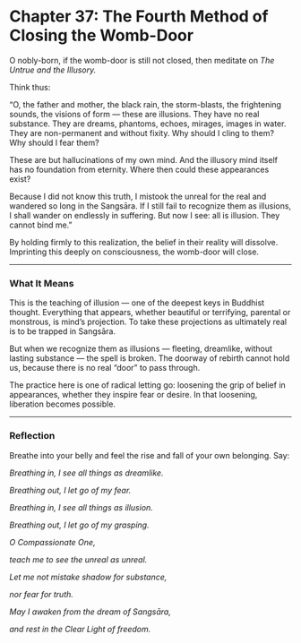 # Chapter 37: The Fourth Method of Closing the Womb-Door

O nobly-born, if the womb-door is still not closed, then meditate on *The Untrue and the Illusory.*

Think thus:

“O, the father and mother, the black rain, the storm-blasts, the frightening sounds, the visions of form — these are illusions. They have no real substance. They are dreams, phantoms, echoes, mirages, images in water. They are non-permanent and without fixity. Why should I cling to them? Why should I fear them?

These are but hallucinations of my own mind. And the illusory mind itself has no foundation from eternity. Where then could these appearances exist?

Because I did not know this truth, I mistook the unreal for the real and wandered so long in the Sangsāra. If I still fail to recognize them as illusions, I shall wander on endlessly in suffering. But now I see: all is illusion. They cannot bind me.”

By holding firmly to this realization, the belief in their reality will dissolve. Imprinting this deeply on consciousness, the womb-door will close.

---

### What It Means

This is the teaching of illusion — one of the deepest keys in Buddhist thought. Everything that appears, whether beautiful or terrifying, parental or monstrous, is mind’s projection. To take these projections as ultimately real is to be trapped in Sangsāra.

But when we recognize them as illusions — fleeting, dreamlike, without lasting substance — the spell is broken. The doorway of rebirth cannot hold us, because there is no real “door” to pass through.

The practice here is one of radical letting go: loosening the grip of belief in appearances, whether they inspire fear or desire. In that loosening, liberation becomes possible.

---

### Reflection

Breathe into your belly and feel the rise and fall of your own belonging. Say:

*Breathing in, I see all things as dreamlike.*

*Breathing out, I let go of my fear.*

*Breathing in, I see all things as illusion.*

*Breathing out, I let go of my grasping.*

*O Compassionate One,*

*teach me to see the unreal as unreal.*

*Let me not mistake shadow for substance,*

*nor fear for truth.*

*May I awaken from the dream of Sangsāra,*

*and rest in the Clear Light of freedom.*
